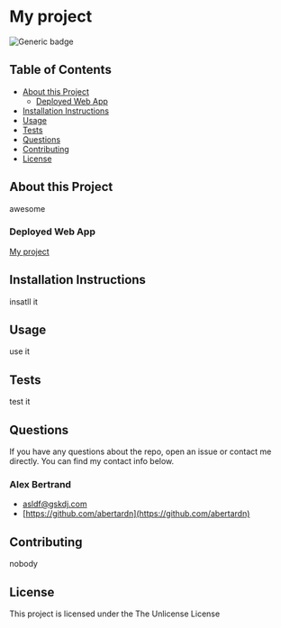 # My project


![Generic badge](https://img.shields.io/badge/License-The_Unlicense-<COLOR>.svg)

## Table of Contents
* [About this Project](#about-the-project)
  *  [Deployed Web App](#depolyed-web-app)
* [Installation Instructions](#installation-instructions)
* [Usage](#usage)
* [Tests](#tests)
* [Questions](#questions)
* [Contributing](#contributing)
* [License](#license)


## About this Project
awesome

### Deployed Web App
[My project](https://github.com/ambertrand/ReadMe-Generator)

## Installation Instructions
insatll it


## Usage
use it


## Tests
test it


## Questions
If you have any questions about the repo, open an issue or contact me directly.  You can find my contact info below.


### Alex Bertrand
* [asldf@gskdj.com](asldf@gskdj.com)
* [https://github.com/abertardn](https://github.com/abertardn)

## Contributing
nobody

## License
This project is licensed under the The Unlicense License

